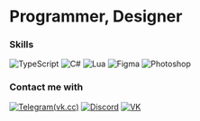 # Programmer, Designer

### Skills
![TypeScript](https://img.shields.io/badge/-TypeScript-000?style=for-the-badge&logo=typescript)
![C#](https://img.shields.io/badge/-CSharp-000?style=for-the-badge&logo=csharp)
![Lua](https://img.shields.io/badge/-Lua-000?style=for-the-badge&logo=lua)
![Figma](https://img.shields.io/badge/-Figma-000?style=for-the-badge&logo=figma)
![Photoshop](https://img.shields.io/badge/-Photoshop-000?style=for-the-badge&logo=adobephotoshop)

### Contact me with
[![Telegram(vk.cc)](https://img.shields.io/badge/-Telegram-000?style=for-the-badge&logo=telegram)](https://t.me/keaaaan)
[![Discord](https://img.shields.io/badge/-Discord-000?style=for-the-badge&logo=discord)](https://discordapp.com/users/601666931338248192/)
[![VK](https://img.shields.io/badge/-VKontakte-000?style=for-the-badge&logo=vk)](https://vk.com/keaaaan)
